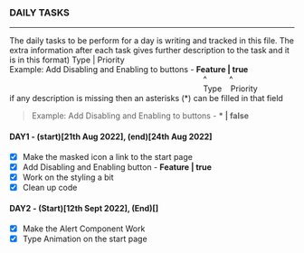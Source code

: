 ### DAILY TASKS

---

The daily tasks to be perform for a day is writing and tracked in this file. The extra information after each task gives further description to the task and it is in this format)
Type | Priority <br>
Example: Add Disabling and Enabling to buttons - **Feature | true** <br>
&nbsp;&nbsp;&nbsp;&nbsp;&nbsp;&nbsp;&nbsp;&nbsp;&nbsp;&nbsp;&nbsp;&nbsp;&nbsp;&nbsp;&nbsp;&nbsp;&nbsp;&nbsp;&nbsp;&nbsp;&nbsp;&nbsp;&nbsp;&nbsp;&nbsp;&nbsp;&nbsp;&nbsp;&nbsp;&nbsp;&nbsp;&nbsp;&nbsp;&nbsp;&nbsp;&nbsp;&nbsp;&nbsp;&nbsp;&nbsp;&nbsp;&nbsp;&nbsp;&nbsp;&nbsp;&nbsp;&nbsp;&nbsp;&nbsp;&nbsp;&nbsp;&nbsp;&nbsp;&nbsp; &nbsp;&nbsp;&nbsp;&nbsp;&nbsp;&nbsp;&nbsp;&nbsp;&nbsp;&nbsp;&nbsp;&nbsp;&nbsp;&nbsp;&nbsp;&nbsp;&nbsp;&nbsp;&nbsp;&nbsp;&nbsp;&nbsp;&nbsp;&nbsp;&nbsp;&nbsp;&nbsp;&nbsp;&nbsp;&nbsp;&nbsp;&nbsp;^&nbsp;&nbsp;&nbsp;&nbsp;&nbsp;&nbsp;&nbsp;&nbsp;&nbsp;&nbsp;^ <br>
&nbsp;&nbsp;&nbsp;&nbsp;&nbsp;&nbsp;&nbsp;&nbsp;&nbsp;&nbsp;&nbsp;&nbsp;&nbsp;&nbsp;&nbsp;&nbsp;&nbsp;&nbsp;&nbsp;&nbsp;&nbsp;&nbsp;&nbsp;&nbsp;&nbsp;&nbsp;&nbsp;&nbsp;&nbsp;&nbsp;&nbsp;&nbsp;&nbsp;&nbsp;&nbsp;&nbsp;&nbsp;&nbsp;&nbsp;&nbsp;&nbsp;&nbsp;&nbsp;&nbsp;&nbsp;&nbsp;&nbsp;&nbsp;&nbsp;&nbsp;&nbsp;&nbsp;&nbsp;&nbsp; &nbsp;&nbsp;&nbsp;&nbsp;&nbsp;&nbsp;&nbsp;&nbsp;&nbsp;&nbsp;&nbsp;&nbsp;&nbsp;&nbsp;&nbsp;&nbsp;&nbsp;&nbsp;&nbsp;&nbsp;&nbsp;&nbsp;&nbsp;&nbsp;&nbsp;&nbsp;&nbsp;&nbsp;&nbsp;&nbsp;&nbsp;&nbsp;Type&nbsp;&nbsp;&nbsp;&nbsp;Priority <br>
if any description is missing then an asterisks (\*) can be filled in that field

> Example: Add Disabling and Enabling to buttons - **\* | false**

#### DAY1 - (start)[21th Aug 2022], (end)[24th Aug 2022]

- [x] Make the masked icon a link to the start page
- [x] Add Disabling and Enabling button - **Feature | true**
- [x] Work on the styling a bit
- [x] Clean up code

#### DAY2 - (Start)[12th Sept 2022], (End)[]

- [x] Make the Alert Component Work
- [x] Type Animation on the start page
